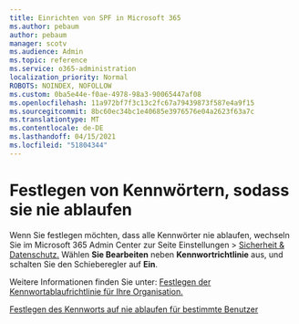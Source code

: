 ```yaml
---
title: Einrichten von SPF in Microsoft 365
ms.author: pebaum
author: pebaum
manager: scotv
ms.audience: Admin
ms.topic: reference
ms.service: o365-administration
localization_priority: Normal
ROBOTS: NOINDEX, NOFOLLOW
ms.custom: 0ba5e44e-f0ae-4978-98a3-90065447af08
ms.openlocfilehash: 11a972bf7f3c13c2fc67a79439873f587e4a9f15
ms.sourcegitcommit: 8bc60ec34bc1e40685e3976576e04a2623f63a7c
ms.translationtype: MT
ms.contentlocale: de-DE
ms.lasthandoff: 04/15/2021
ms.locfileid: "51804344"
---
```

# <a name="set-passwords-to-never-expire"></a>Festlegen von Kennwörtern, sodass sie nie ablaufen 

Wenn Sie festlegen möchten, dass alle Kennwörter nie ablaufen, wechseln Sie im Microsoft 365 Admin Center zur Seite Einstellungen  >  [Sicherheit &amp; Datenschutz.](https://portal.office.com/adminportal/home#/settings/security) Wählen **Sie Bearbeiten** neben **Kennwortrichtlinie** aus, und schalten Sie den Schieberegler auf **Ein**.
  
Weitere Informationen finden Sie unter: [Festlegen der Kennwortablaufrichtlinie für Ihre Organisation.](https://docs.microsoft.com/microsoft-365/admin/manage/set-password-expiration-policy)
  
[Festlegen des Kennworts auf nie ablaufen für bestimmte Benutzer](https://docs.microsoft.com/microsoft-365/admin/add-users/set-password-to-never-expire)
  
